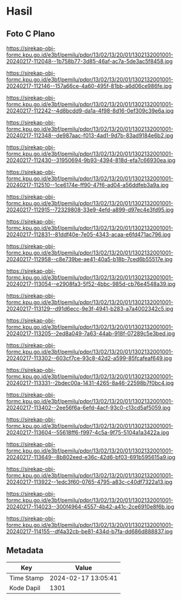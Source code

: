 # Hasil

## Foto C Plano

https://sirekap-obj-formc.kpu.go.id/e3bf/pemilu/pdpr/13/02/13/20/01/1302132001001-20240217-112048--1b758b77-3d85-46af-ac7a-5de3ac5f8458.jpg

https://sirekap-obj-formc.kpu.go.id/e3bf/pemilu/pdpr/13/02/13/20/01/1302132001001-20240217-112146--157a66ce-4a60-495f-81bb-a6d06ce986fe.jpg

https://sirekap-obj-formc.kpu.go.id/e3bf/pemilu/pdpr/13/02/13/20/01/1302132001001-20240217-112242--4d8bcdd9-da1a-4f98-8d16-0ef309c39e6a.jpg

https://sirekap-obj-formc.kpu.go.id/e3bf/pemilu/pdpr/13/02/13/20/01/1302132001001-20240217-112348--de987aac-f013-4ad1-9d7b-83ad9184e6b2.jpg

https://sirekap-obj-formc.kpu.go.id/e3bf/pemilu/pdpr/13/02/13/20/01/1302132001001-20240217-112430--31950694-9b93-4394-818d-efa7c66930ea.jpg

https://sirekap-obj-formc.kpu.go.id/e3bf/pemilu/pdpr/13/02/13/20/01/1302132001001-20240217-112510--1ce6174e-ff90-47f6-ad04-a56ddfeb3a9a.jpg

https://sirekap-obj-formc.kpu.go.id/e3bf/pemilu/pdpr/13/02/13/20/01/1302132001001-20240217-112915--72329808-33e9-4efd-a899-d97ec4e3fd95.jpg

https://sirekap-obj-formc.kpu.go.id/e3bf/pemilu/pdpr/13/02/13/20/01/1302132001001-20240217-112831--81ddf40e-7e05-4343-acaa-e6fd471ac796.jpg

https://sirekap-obj-formc.kpu.go.id/e3bf/pemilu/pdpr/13/02/13/20/01/1302132001001-20240217-112958--c8e739be-ae41-40a5-b18b-7ced6b55517e.jpg

https://sirekap-obj-formc.kpu.go.id/e3bf/pemilu/pdpr/13/02/13/20/01/1302132001001-20240217-113054--e2908fa3-5f52-4bbc-985d-cb76e4548a39.jpg

https://sirekap-obj-formc.kpu.go.id/e3bf/pemilu/pdpr/13/02/13/20/01/1302132001001-20240217-113129--d91d6ecc-9e3f-4941-b283-a7a4002342c5.jpg

https://sirekap-obj-formc.kpu.go.id/e3bf/pemilu/pdpr/13/02/13/20/01/1302132001001-20240217-113205--2ed8a049-7a63-44ab-918f-07289c5e3bed.jpg

https://sirekap-obj-formc.kpu.go.id/e3bf/pemilu/pdpr/13/02/13/20/01/1302132001001-20240217-113302--603cf7ce-93c8-42d2-a599-85fcafeaf649.jpg

https://sirekap-obj-formc.kpu.go.id/e3bf/pemilu/pdpr/13/02/13/20/01/1302132001001-20240217-113331--2bdec00a-1431-4265-8a46-22598b7f0bc4.jpg

https://sirekap-obj-formc.kpu.go.id/e3bf/pemilu/pdpr/13/02/13/20/01/1302132001001-20240217-113402--2ee56f6a-6efd-4acf-93c0-c13cd5af5059.jpg

https://sirekap-obj-formc.kpu.go.id/e3bf/pemilu/pdpr/13/02/13/20/01/1302132001001-20240217-113604--55618ff6-f997-4c5a-9f75-5104a1a3422a.jpg

https://sirekap-obj-formc.kpu.go.id/e3bf/pemilu/pdpr/13/02/13/20/01/1302132001001-20240217-113649--8b802eed-e36c-42d6-bf03-691b595615a9.jpg

https://sirekap-obj-formc.kpu.go.id/e3bf/pemilu/pdpr/13/02/13/20/01/1302132001001-20240217-113922--1edc3f60-0765-4795-a83c-c40df7322a13.jpg

https://sirekap-obj-formc.kpu.go.id/e3bf/pemilu/pdpr/13/02/13/20/01/1302132001001-20240217-114023--300f4964-4557-4b42-a41c-2ce6910e8f6b.jpg

https://sirekap-obj-formc.kpu.go.id/e3bf/pemilu/pdpr/13/02/13/20/01/1302132001001-20240217-114155--df4a32cb-be81-434d-b7fa-dd686d888837.jpg


## Metadata

| Key        | Value               |
| ---------- | ------------------- |
| Time Stamp | 2024-02-17 13:05:41 |
| Kode Dapil | 1301                |



